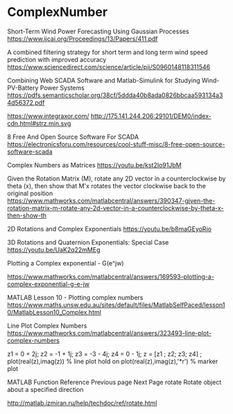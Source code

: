 # ComplexNumber

Short-Term Wind Power Forecasting Using Gaussian Processes
https://www.ijcai.org/Proceedings/13/Papers/411.pdf

A combined filtering strategy for short term and long term wind speed prediction with improved accuracy
https://www.sciencedirect.com/science/article/pii/S0960148118311546

Combining Web SCADA Software and Matlab-Simulink for
Studying Wind-PV-Battery Power Systems 
https://pdfs.semanticscholar.org/38cf/5ddda40b8ada0826bbcaa593134a34d56372.pdf

https://www.integraxor.com/
http://175.141.244.206:29101/DEM0/index-cdn.html#strz.min.svg


8 Free And Open Source Software For SCADA
https://electronicsforu.com/resources/cool-stuff-misc/8-free-open-source-software-scada




Complex Numbers as Matrices
https://youtu.be/kst2Io91JbM

Given the Rotation Matrix (M), rotate any 2D vector in a counterclockwise by theta (x), then show that M'x rotates the vector clockwise back to the original position
https://www.mathworks.com/matlabcentral/answers/390347-given-the-rotation-matrix-m-rotate-any-2d-vector-in-a-counterclockwise-by-theta-x-then-show-th


2D Rotations and Complex Exponentials
https://youtu.be/b8maGEyoRjo


3D Rotations and Quaternion Exponentials: Special Case
https://youtu.be/UaK2q22mMEg


Plotting a Complex exponential - G(e^jw)

https://www.mathworks.com/matlabcentral/answers/169593-plotting-a-complex-exponential-g-e-jw


MATLAB Lesson 10 - Plotting complex numbers
https://www.maths.unsw.edu.au/sites/default/files/MatlabSelfPaced/lesson10/MatlabLesson10_Complex.html

Line Plot Complex Numbers
https://www.mathworks.com/matlabcentral/answers/323493-line-plot-complex-numbers

z1 = 0 + 2j;
z2 = -1 + 1j;
z3 = -3 - 4j;
z4 = 0 - 1j;
z = [z1 ; z2; z3; z4] ;
plot(real(z),imag(z))   % line plot 
hold on
plot(real(z),imag(z),'*r') % marker plot



MATLAB Function Reference	Previous page   Next Page
rotate 
Rotate object about a specified direction

http://matlab.izmiran.ru/help/techdoc/ref/rotate.html

